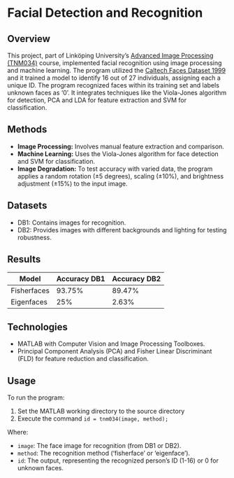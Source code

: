 # Facial Detection and Recognition

## Overview
This project, part of Linköping University’s [Advanced Image Processing (TNM034)](https://studieinfo.liu.se/en/kurs/tnm034) course, implemented facial recognition using image processing and machine learning. The program utilized the [Caltech Faces Dataset 1999](https://data.caltech.edu/records/6rjah-hdv18) and it trained a model to identify 16 out of 27 individuals, assigning each a unique ID. The program recognized faces within its training set and labels unknown faces as ‘0’. It integrates techniques like the Viola-Jones algorithm for detection, PCA and LDA for feature extraction and SVM for classification.

## Methods
* **Image Processing:** Involves manual feature extraction and comparison.
* **Machine Learning:** Uses the Viola-Jones algorithm for face detection and SVM for classification.
* **Image Degradation:** To test accuracy with varied data, the program applies a random rotation (±5 degrees), scaling (±10%), and brightness adjustment (±15%) to the input image.

## Datasets
* DB1: Contains images for recognition.
* DB2: Provides images with different backgrounds and lighting for testing robustness.

## Results
| Model           | Accuracy DB1   | Accuracy DB2   |
| -------------   | -------------  | -------------  |
| Fisherfaces     | 93.75%         |    89.47%      |
| Eigenfaces      | 25%            |     2.63%      |

## Technologies
* MATLAB with Computer Vision and Image Processing Toolboxes.
* Principal Component Analysis (PCA) and Fisher Linear Discriminant (FLD) for feature reduction and classification.

## Usage
To run the program:

1. Set the MATLAB working directory to the source directory
2. Execute the command ```id = tnm034(image, method);```

Where:

* `image`: The face image for recognition (from DB1 or DB2).
* `method`: The recognition method (‘fisherface’ or ‘eigenface’).
* `id`: The output, representing the recognized person’s ID (1-16) or 0 for unknown faces.
